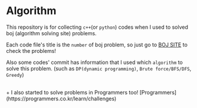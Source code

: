 # Algorithm

This repository is for collecting `c++`(or `python`) codes when I used to solved boj (algorithm solving site) problems.

Each code file's title is the `number` of boj problem, so just go to [BOJ SITE](https://www.acmicpc.net/) to check the problems!

Also some codes' commit has information that I used which `algorithm` to solve this problem. (such as `DP(dynamic programming)`, `Brute force/BFS/DFS`, `Greedy`)

<br/>
+ I also started to solve problems in Programmers too!
[Programmers](https://programmers.co.kr/learn/challenges)
